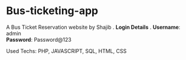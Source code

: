 # Bus-ticketing-app
A Bus Ticket Reservation website by Shajib
.
**Login Details**
 .
**Username**: admin <br>
**Password**: Password@123

Used Techs: PHP, JAVASCRIPT, SQL, HTML, CSS
